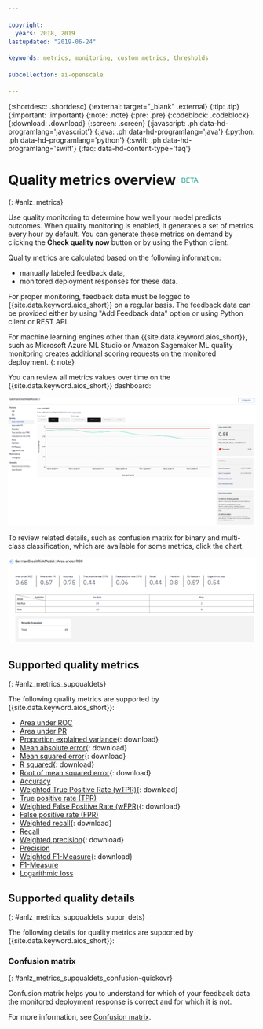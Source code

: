 ```yaml
---

copyright:
  years: 2018, 2019
lastupdated: "2019-06-24"

keywords: metrics, monitoring, custom metrics, thresholds

subcollection: ai-openscale

---
```


{:shortdesc: .shortdesc}
{:external: target="_blank" .external}
{:tip: .tip}
{:important: .important}
{:note: .note}
{:pre: .pre}
{:codeblock: .codeblock}
{:download: .download}
{:screen: .screen}
{:javascript: .ph data-hd-programlang='javascript'}
{:java: .ph data-hd-programlang='java'}
{:python: .ph data-hd-programlang='python'}
{:swift: .ph data-hd-programlang='swift'}
{:faq: data-hd-content-type='faq'}

# Quality metrics overview ![beta tag](images/beta.png)
{: #anlz_metrics}

Use quality monitoring to determine how well your model predicts outcomes. When quality monitoring is enabled, it generates a set of metrics every hour by default. You can generate these metrics on demand by clicking the **Check quality now** button or by using the Python client.

Quality metrics are calculated based on the following information:

- manually labeled feedback data,
- monitored deployment responses for these data.

For proper monitoring, feedback data must be logged to {{site.data.keyword.aios_short}} on a regular basis. The feedback data can be provided either by using "Add Feedback data" option or using Python client or REST API.

For machine learning engines other than {{site.data.keyword.aios_short}}, such as Microsoft Azure ML Studio or Amazon Sagemaker ML quality monitoring creates additional scoring requests on the monitored deployment.
{: note}

You can review all metrics values over time on the {{site.data.keyword.aios_short}} dashboard:

![quality metrics chart showing drift of area under ROC](images/quality_metrics_001.png)


To review related details, such as confusion matrix for binary and multi-class classification, which are available for some metrics, click the chart.

![detail table of quality metrics](images/quality_metrics_002.png)

## Supported quality metrics
{: #anlz_metrics_supqualdets}

The following quality metrics are supported by {{site.data.keyword.aios_short}}:

- [Area under ROC](https://test.cloud.ibm.com/docs/services/ai-openscale?topic=ai-openscale-quality_roc)
- [Area under PR](https://test.cloud.ibm.com/docs/services/ai-openscale?topic=ai-openscale-quality-area-pr)
- [Proportion explained variance](https://test.cloud.ibm.com/docs/services/ai-openscale?topic=ai-openscale-quality_var){: download}
- [Mean absolute error](https://test.cloud.ibm.com/docs/services/ai-openscale?topic=ai-openscale-quality_abserror){: download}
- [Mean squared error](https://test.cloud.ibm.com/docs/services/ai-openscale?topic=ai-openscale-quality_squerror){: download}
- [R squared](https://test.cloud.ibm.com/docs/services/ai-openscale?topic=ai-openscale-quality_r_squared){: download}
- [Root of mean squared error](https://test.cloud.ibm.com/docs/services/ai-openscale?topic=ai-openscale-supqualdets_squ_errors_mean){: download}
- [Accuracy](https://test.cloud.ibm.com/docs/services/ai-openscale?topic=ai-openscale-accuracy-opener)
- [Weighted True Positive Rate (wTPR)](https://test.cloud.ibm.com/docs/services/ai-openscale?topic=ai-openscale-quality-wtpr){: download}
- [True positive rate (TPR)](https://test.cloud.ibm.com/docs/services/ai-openscale?topic=ai-openscale-quality_tpr)
- [Weighted False Positive Rate (wFPR)](https://test.cloud.ibm.com/docs/services/ai-openscale?topic=ai-openscale-quality_wfpr_weighted){: download}
- [False positive rate (FPR)](https://test.cloud.ibm.com/docs/services/ai-openscale?topic=ai-openscale-quality_fpr_false)
- [Weighted recall](https://test.cloud.ibm.com/docs/services/ai-openscale?topic=ai-openscale-quality_weighted_recall){: download}
- [Recall](https://test.cloud.ibm.com/docs/services/ai-openscale?topic=ai-openscale-quality_recall)
- [Weighted precision](https://test.cloud.ibm.com/docs/services/ai-openscale?topic=ai-openscale-quality_wgth_prec){: download}
- [Precision](https://test.cloud.ibm.com/docs/services/ai-openscale?topic=ai-openscale-quality_precision)
- [Weighted F1-Measure](https://test.cloud.ibm.com/docs/services/ai-openscale?topic=ai-openscale-quality_wght_f1-measure){: download}
- [F1-Measure](https://test.cloud.ibm.com/docs/services/ai-openscale?topic=ai-openscale-quality_f1-measr)
- [Logarithmic loss](https://test.cloud.ibm.com/docs/services/ai-openscale?topic=ai-openscale-quality_log_loss)

## Supported quality details
{: #anlz_metrics_supqualdets_suppr_dets}

The following details for quality metrics are supported by {{site.data.keyword.aios_short}}:

### Confusion matrix
{: #anlz_metrics_supqualdets_confusion-quickovr}

Confusion matrix helps you to understand for which of your feedback data the monitored deployment response is correct and for which it is not.

For more information, see [Confusion matrix](/docs/services/ai-openscale?topic=ai-openscale-it-conf-mtx).